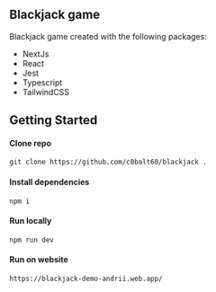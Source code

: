 ## Blackjack game

Blackjack game created with the following packages:
- NextJs
- React
- Jest
- Typescript
- TailwindCSS

## Getting Started

#### Clone repo

    git clone https://github.com/c0balt60/blackjack .

#### Install dependencies

    npm i

#### Run locally

    npm run dev

#### Run on website

    https://blackjack-demo-andrii.web.app/